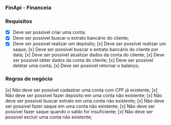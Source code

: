 ### FinApi - Financeia

### Requisitos

- [x] Deve ser possível criar uma conta;
- [x] Deve ser possível buscar o extrato bancário do cliente;
- [x] Deve ser possível realizar um depósito;
[x] Deve ser possível realizar um saque;
[x] Deve ser possível buscar o extrato bancário do cliente por data;
[x] Deve ser possível atualizar dados da conta do cliente;
[x] Deve ser possível obter dados da conta do cliente;
[x] Deve ser possível deletar uma conta;
[x] Deve ser possível retornar o balanço;

### Regras de negócio

[x] Não deve ser possível cadastrar uma conta com CPF já existente;
[x] Não deve ser possível fazer depósito em uma conta não existente;
[x] Não deve ser possível buscar extrato em uma conta não existente;
[x] Não deve ser possível fazer saque em uma conta não existente;
[x] Não deve ser possível fazer saque quando o saldo for insuficiente;
[x] Não deve ser possível excluir uma conta não existente;
